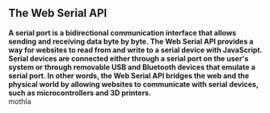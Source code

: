 ## The Web Serial API
**A serial port is a bidirectional communication interface that allows sending and receiving data byte by byte.
The Web Serial API provides a way for websites to read from and write to a serial device with JavaScript. Serial devices are connected either through a serial port on the user's system or through removable USB and Bluetooth devices that emulate a serial port.
In other words, the Web Serial API bridges the web and the physical world by allowing websites to communicate with serial devices, such as microcontrollers and 3D printers.**
<br>mothla
